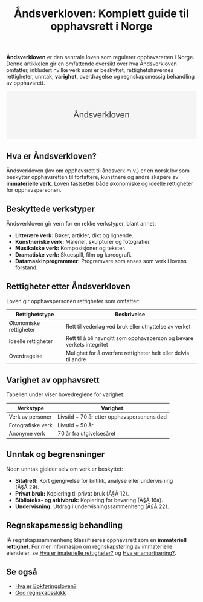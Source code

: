 ﻿---
title: "Åndsverkloven: Komplett guide til opphavsrett i Norge"
seoTitle: "Åndsverkloven | Opphavsrett i Norge: regler og unntak"
description: "Åndsverkloven regulerer opphavsrett i Norge. Denne guiden forklarer hva loven dekker, hvilke verk som er vernet, rettigheter for opphavere, unntak som sitatrett og privat bruk, varighet, samt praktiske forhold som overdragelse og regnskapsmessig behandling."
summary: "Praktisk innføring i Åndsverkloven med fokus på vernet om verk, rettigheter, unntak og varighet, samt relevans for virksomheter."
---

**Åndsverkloven** er den sentrale loven som regulerer opphavsretten i Norge. Denne artikkelen gir en omfattende oversikt over hva Åndsverkloven omfatter, inkludert hvilke verk som er beskyttet, rettighetshavernes rettigheter, unntak, **varighet**, overdragelse og regnskapsmessig behandling av opphavsrett.

![Åndsverkloven](aandsverkloven-image.svg)

## Hva er Åndsverkloven?

Åndsverkloven (lov om opphavsrett til åndsverk m.v.) er en norsk lov som beskytter opphavsretten til forfattere, kunstnere og andre skapere av **immaterielle verk**. Loven fastsetter både økonomiske og ideelle rettigheter for opphavspersonen.

## Beskyttede verkstyper

Åndsverkloven gir vern for en rekke verkstyper, blant annet:

* **Litterære verk:** Bøker, artikler, dikt og lignende.
* **Kunstneriske verk:** Malerier, skulpturer og fotografier.
* **Musikalske verk:** Komposisjoner og tekster.
* **Dramatiske verk:** Skuespill, film og koreografi.
* **Datamaskinprogrammer:** Programvare som anses som verk i lovens forstand.

## Rettigheter etter Åndsverkloven

Loven gir opphavspersonen rettigheter som omfatter:

| Rettighetstype         | Beskrivelse                                                        |
|------------------------|---------------------------------------------------------------------|
| Økonomiske rettigheter | Rett til vederlag ved bruk eller utnyttelse av verket               |
| Ideelle rettigheter    | Rett til å bli navngitt som opphavsperson og bevare verkets integritet |
| Overdragelse           | Mulighet for å overføre rettigheter helt eller delvis til andre     |

## Varighet av opphavsrett

Tabellen under viser hovedreglene for varighet:

| Verkstype            | Varighet                                    |
|----------------------|----------------------------------------------|
| Verk av personer     | Livstid + 70 år etter opphavspersonens død  |
| Fotografiske verk    | Livstid + 50 år                             |
| Anonyme verk         | 70 år fra utgivelsesåret                    |

## Unntak og begrensninger

Noen unntak gjelder selv om verk er beskyttet:

* **Sitatrett:** Kort gjengivelse for kritikk, analyse eller undervisning (Â§Â 29).
* **Privat bruk:** Kopiering til privat bruk (Â§Â 12).
* **Biblioteks- og arkivbruk:** Kopiering for bevaring (Â§Â 16a).
* **Undervisning:** Utdrag i undervisningssammenheng (Â§Â 22).

## Regnskapsmessig behandling

IÂ regnskapssammenheng klassifiseres opphavsrett som en **immateriell rettighet**. For mer informasjon om regnskapsføring av immaterielle eiendeler, se [Hva er imaterielle rettigheter?](/blogs/regnskap/hva-er-imaterielle-rettigheter "Hva er Imaterielle Rettigheter? Komplett Guide til Regnskapsføring og Verdivurdering") og [Hva er amortisering?](/blogs/regnskap/hva-er-amortisering "Hva er Amortisering? En Komplett Guide til Avskrivning av Immaterielle Eiendeler").

## Se også

* [Hva er Bokføringsloven?](/blogs/regnskap/hva-er-bokforingsloven "Hva er Bokføringsloven? Komplett Guide til Norsk Bokføringslovgivning")
* [God regnskapsskikk](/blogs/regnskap/god-regnskapsskikk "God Regnskapsskikk - Prinsipper og Standarder i Norge")












